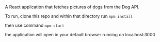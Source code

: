 A React application that fetches pictures of dogs from the Dog API.

To run, clone this repo and within that directory run `npm install`

then use command `npm start` 

the application will open in your default browser running on localhost:3000